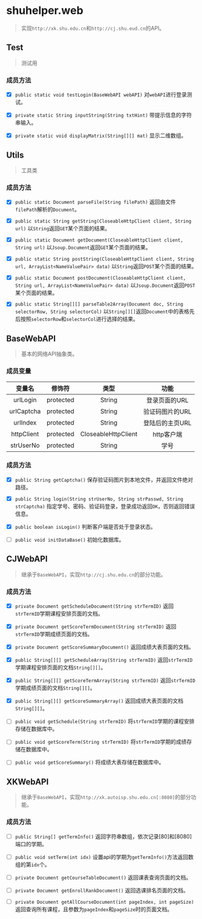 # shuhelper.web
> 实现`http://xk.shu.edu.cn`和`http://cj.shu.eud.cn`的API。

## Test

> 测试用

### 成员方法
- [x] `public static void testLogin(BaseWebAPI webAPI)`
对`webAPI`进行登录测试。

- [x] `private static String inputString(String txtHint)`
带提示信息的字符串输入。

- [x] `private static void displayMatrix(String[][] mat)`
显示二维数组。


## Utils

> 工具类

### 成员方法
- [x] `public static Document parseFile(String filePath)`
返回由文件`filePath`解析的`Document`。

- [x] `public static String getString(CloseableHttpClient client, String url)`
以`String`返回`GET`某个页面的结果。

- [x] `public static Document getDocument(CloseableHttpClient client, String url)`
以`Jsoup.Document`返回`GET`某个页面的结果。

- [x] `public static String postString(CloseableHttpClient client, String url, ArrayList<NameValuePair> data)`
以`String`返回`POST`某个页面的结果。

- [x] `public static Document postDocument(CloseableHttpClient client, String url, ArrayList<NameValuePair> data)`
以`Jsoup.Document`返回`POST`某个页面的结果。

- [x] `public static String[][] parseTable2Array(Document doc, String selectorRow, String selectorCol)`
以`String[][]`返回`Document`中的表格先后按照`selectorRow`和`selectorCol`进行选择的结果。


## BaseWebAPI

> 基本的网络API抽象类。

### 成员变量
|变量名|修饰符|类型|功能|
|:--------:|:-------:|:-----------------:|:-----------:|
|urlLogin  |protected|String             |登录页面的URL  |
|urlCaptcha|protected|String             |验证码图片的URL|
|urlIndex  |protected|String             |登陆后的主页URL|
|httpClient|protected|CloseableHttpClient|http客户端    |
|strUserNo |protected|String             |学号          |

### 成员方法
- [x] `public String getCaptcha()`
保存验证码图片到本地文件，并返回文件绝对路径。

- [x] `public String login(String strUserNo, String strPasswd, String strCaptcha)`
指定学号、密码、验证码登录，登录成功返回`OK`，否则返回错误信息。

- [x] `public boolean isLogin()`
判断客户端是否处于登录状态。

- [ ] `public void initDataBase()`
初始化数据库。


## CJWebAPI

> 继承于`BaseWebAPI`，实现`http://cj.shu.edu.cn`的部分功能。

### 成员方法
- [x] `private Document getScheduleDocument(String strTermID)`
返回`strTermID`学期课程安排页面的文档。

- [x] `private Document getScoreTermDocument(String strTermID)`
返回`strTermID`学期成绩页面的文档。

- [x] `private Document getScoreSummaryDocument()`
返回成绩大表页面的文档。

- [x] `public String[][] getScheduleArray(String strTermID)`
返回`strTermID`学期课程安排页面的文档`String[][]`。

- [x] `public String[][] getScoreTermArray(String strTermID)`
返回`strTermID`学期成绩页面的文档`String[][]`。

- [x] `public String[][] getScoreSummaryArray()`
返回成绩大表页面的文档`String[][]`。

- [ ] `public void getSchedule(String strTermID)`
将`strTermID`学期的课程安排存储在数据库中。

- [ ] `public void getScoreTerm(String strTermID)`
将`strTermID`学期的成绩存储在数据库中。

- [ ] `public void getScoreSummary()`
将成绩大表存储在数据库中。


## XKWebAPI

> 继承于`BaseWebAPI`，实现`http://xk.autoisp.shu.edu.cn[:8080]`的部分功能。

### 成员方法
- [ ] `public String[] getTermInfo()`
返回字符串数组，依次记录[80]和[8080]端口的学期。

- [ ] `public void setTerm(int idx)`
设置api的学期为`getTermInfo()`方法返回数组的第`idx`个。

- [ ] `private Document getCourseTableDocument()`
返回课表查询页面的文档。

- [ ] `private Document getEnrollRankDocument()`
返回选课排名页面的文档。

- [ ] `private Document getAllCourseDocument(int pageIndex, int pageSize)`
返回查询所有课程，且参数为`pageIndex`和`pageSize`时的页面文档。
